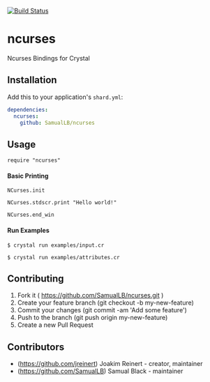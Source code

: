[![Build Status](https://travis-ci.com/SamualLB/ncurses.svg?branch=master)](https://travis-ci.com/SamualLB/ncurses)
# ncurses

Ncurses Bindings for Crystal

## Installation


Add this to your application's `shard.yml`:

```yaml
dependencies:
  ncurses:
    github: SamualLB/ncurses
```


## Usage


```crystal
require "ncurses"
```

#### Basic Printing

```crystal
NCurses.init

NCurses.stdscr.print "Hello world!"

NCurses.end_win
```

#### Run Examples

```text
$ crystal run examples/input.cr
```
```text
$ crystal run examples/attributes.cr
```

## Contributing

1. Fork it ( https://github.com/SamualLB/ncurses.git )
2. Create your feature branch (git checkout -b my-new-feature)
3. Commit your changes (git commit -am 'Add some feature')
4. Push to the branch (git push origin my-new-feature)
5. Create a new Pull Request

## Contributors

- (https://github.com/jreinert) Joakim Reinert - creator, maintainer
- (https://github.com/SamualLB) Samual Black - maintainer
